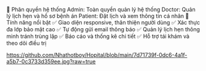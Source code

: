 👥 Phân quyền hệ thống
      Admin: Toàn quyền quản lý hệ thống
      Doctor: Quản lý lịch hẹn và hồ sơ bệnh án
			Patient: Đặt lịch và xem thông tin cá nhân
🎯 Tính năng nổi bật
     ✅ Giao diện responsive, thân thiện người dùng
		 ✅ Xác thực đa lớp bảo mật cao
	   ✅ Tự động gửi email thông báo
		 ✅ Quản lý lịch hẹn thông minh tránh trùng lặp
	   ✅ Báo cáo và thống kê chi tiết
		 ✅ Hỗ trợ tái khám và theo dõi điều trị

https://github.com/Nhathotboy/Hopital/blob/main/7d71739f-0dc6-4a1f-a5b7-0c3733d359ee.jpg?raw=true
